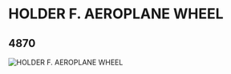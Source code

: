 # HOLDER F. AEROPLANE WHEEL
## 4870
![HOLDER F. AEROPLANE WHEEL](https://lc-www-live-s.legocdn.com/media/bricks/5/2/487002.jpg)